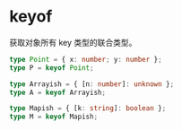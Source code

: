 # keyof

获取对象所有 key 类型的联合类型。

```ts
type Point = { x: number; y: number };
type P = keyof Point;

type Arrayish = { [n: number]: unknown };
type A = keyof Arrayish;

type Mapish = { [k: string]: boolean };
type M = keyof Mapish;
```
